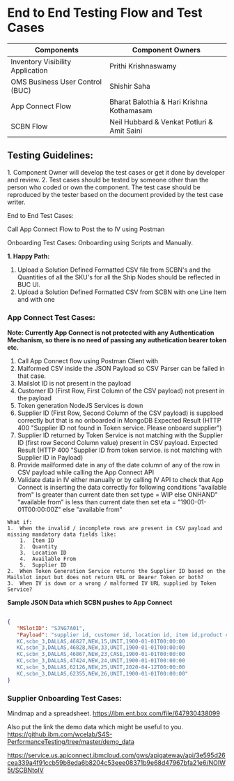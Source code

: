 <h1>End to End Testing Flow and Test Cases</h1>

| Components  | Component Owners |
| ------------- | ------------- |
| Inventory Visibility Application | Prithi Krishnaswamy |
| OMS Business User Control (BUC) | Shishir Saha |
| App Connect Flow | Bharat Balothia & Hari Krishna Kothamasam  |
| SCBN Flow | Neil Hubbard & Venkat Potluri & Amit Saini |

<h2>Testing Guidelines:</h2>
	1.	Component Owner will develop the test cases or get it done by developer and review.
	2.	Test cases should be tested by someone other than the person who coded or own the component. The test case should be reproduced by the tester based on the document provided by the test case writer.


End to End Test Cases:

Call App Connect Flow to Post the to IV using Postman

Onboarding Test Cases:
Onboarding using Scripts and Manually.

__1. Happy Path:__

   1. Upload a Solution Defined Formatted CSV file from SCBN's and the Quantities of all the SKU's for all the Ship Nodes should be reflected in BUC UI.
   2. Upload a Solution Defined Formatted CSV from SCBN with one Line Item and with one 
   
   
<h3>App Connect Test Cases:</h3>

__Note: Currently App Connect is not protected with any Authentication Mechanism, so there is no need of passing any authetication bearer token etc.__

   1. Call App Connect flow using Postman Client with 
   2. Malformed CSV inside the JSON Payload so CSV Parser can be failed in that case.
   3. Mailslot ID is not present in the payload
   4. Customer ID (First Row, First Column of the CSV payload) not present in the payload
   5. Token generation NodeJS Services is down
   6. Supplier ID (First Row, Second Column of the CSV payload) is supploed correctly but that is no onboarded in MongoDB Expected Result (HTTP 400 "Supplier ID not found in Token service. Please onboard supplier")
   7. Supplier ID returned by Token Service is not matching with the Supplier ID (first row Second Column value) present in CSV payload. Expected Result (HTTP 400 "Supplier ID from token service. is not matching with Supplier ID in Payload)
   8. Provide mailformed date in any of the date column of any of the row in CSV payload while calling the App Connect API
   9. Validate data in IV either manually or by calling IV API to check that App Connect is inserting the data correctly for following conditions
      "available from" Is greater than current date then set type = WIP else ONHAND"
      "available from" is less than current date then set eta = "1900-01-01T00:00:00Z" else "available from"

      
	What if:
	1.	When the invalid / incomplete rows are present in CSV payload and missing mandatory data fields like:
		1.	Item ID
		2.	Quantity
		3.	Location ID
		4.	Available From
		5.	Supplier ID
	2.	When Token Generation Service returns the Supplier ID based on the Mailslot input but does not return URL or Bearer Token or both?
	3.	When IV is down or a wrong / malformed IV URL supplied by Token Service?
	 

   __Sample JSON Data which SCBN pushes to App Connect__
   
   ```json
      
   {
      "MSlotID": "SJNG7A01",
      "Payload": "supplier id, customer id, location id, item id,product class, quantity,uom,available from
      KC,scbn_3,DALLAS,46827,NEW,15,UNIT,1900-01-01T00:00:00
      KC,scbn_3,DALLAS,46828,NEW,33,UNIT,1900-01-01T00:00:00
      KC,scbn_3,DALLAS,46867,NEW,23,CASE,1900-01-01T00:00:00
      KC,scbn_3,DALLAS,47424,NEW,24,UNIT,1900-01-01T00:00:00
      KC,scbn_3,DALLAS,62126,NEW,25,UNIT,2020-04-12T00:00:00
      KC,scbn_3,DALLAS,62355,NEW,26,UNIT,1900-01-01T00:00:00"
   }
   
   ```

<h3>Supplier Onboarding Test Cases:</h3>
  
 Mindmap and a spreadsheet. https://ibm.ent.box.com/file/647930438099
 
 Also put the link the demo data which might be useful to you. https://github.ibm.com/wcelab/S4S-PerformanceTesting/tree/master/demo_data
 
   https://service.us.apiconnect.ibmcloud.com/gws/apigateway/api/3e595d26cea339a4f91ccb59b8eda6b8204c53eee08371b9e68d47967bfa21e6/NOIW5t/SCBNtoIV


